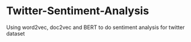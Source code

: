 # Twitter-Sentiment-Analysis
 Using word2vec, doc2vec and BERT to do sentiment analysis for twitter dataset
